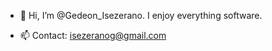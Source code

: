- 👋 Hi, I’m @Gedeon_Isezerano. I enjoy everything software.

- 📫 Contact: isezeranog@gmail.com

<!---
GedeonIsezerano/GedeonIsezerano is a ✨ special ✨ repository because its `README.md` (this file) appears on your GitHub profile.
You can click the Preview link to take a look at your changes.
--->
